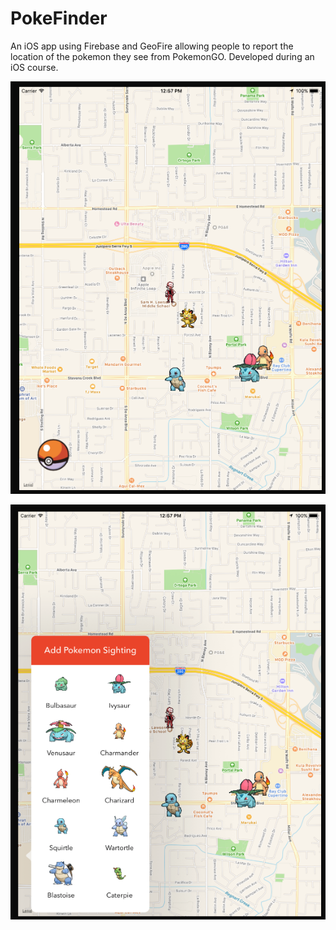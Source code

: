 # PokeFinder
An iOS app using Firebase and GeoFire allowing people to report the location of the pokemon they see from PokemonGO. Developed during an iOS course.

![Main](Screenshots/Main.png)

![AddNew](Screenshots/AddPokemon.png)
